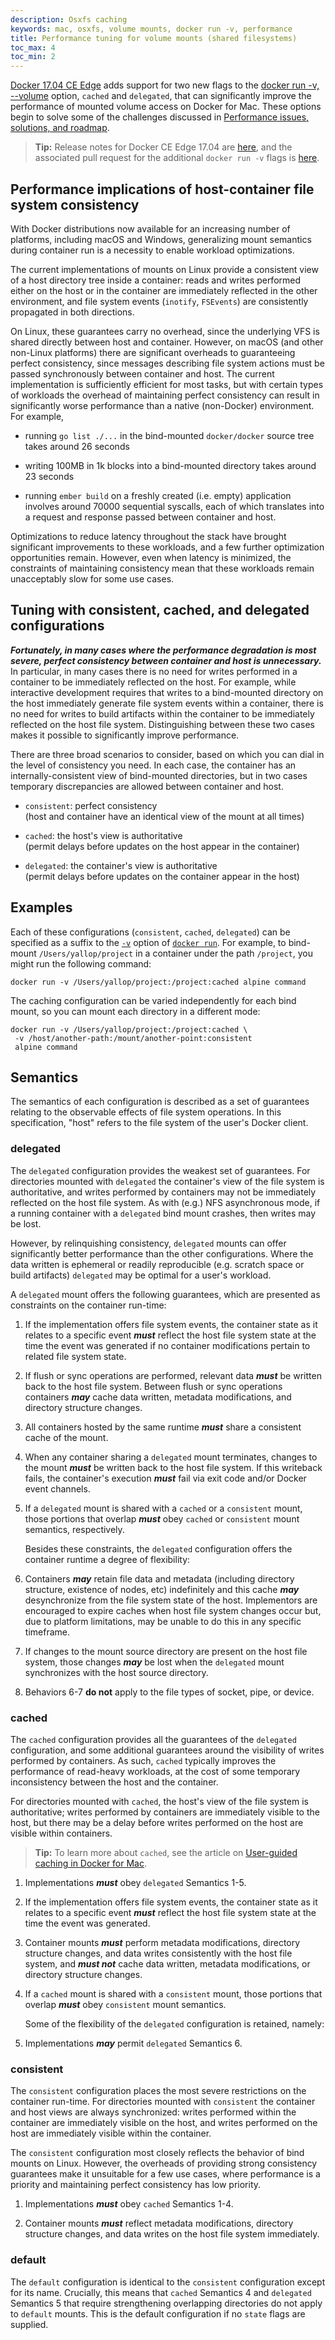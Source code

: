 ```yaml
---
description: Osxfs caching
keywords: mac, osxfs, volume mounts, docker run -v, performance
title: Performance tuning for volume mounts (shared filesystems)
toc_max: 4
toc_min: 2
---
```


[Docker 17.04 CE
Edge](https://docs.docker.com/edge/#docker-ce-edge-new-features) adds support
for two new flags to the [docker run -v,
--volume](https://docs.docker.com/engine/reference/run/#volume-shared-filesystems)
option, `cached` and `delegated`, that can significantly improve the performance
of mounted volume access on Docker for Mac. These options begin to solve some of
the challenges discussed in [Performance issues, solutions, and
roadmap](/docker-for-mac/osxfs.md#performance-issues-solutions-and-roadmap).

> **Tip:** Release notes for Docker CE Edge 17.04 are [here](https://github.com/moby/moby/releases/tag/v17.04.0-ce), and the associated pull request for the additional `docker run -v` flags is [here](https://github.com/moby/moby/pull/31047).

## Performance implications of host-container file system consistency

With Docker distributions now available for an increasing number of
platforms, including macOS and Windows, generalizing mount semantics
during container run is a necessity to enable workload optimizations.

The current implementations of mounts on Linux provide a consistent
view of a host directory tree inside a container: reads and writes
performed either on the host or in the container are immediately
reflected in the other environment, and file system events (`inotify`,
`FSEvents`) are consistently propagated in both directions.

On Linux, these guarantees carry no overhead, since the underlying VFS is
shared directly between host and container.  However, on macOS (and
other non-Linux platforms) there are significant overheads to
guaranteeing perfect consistency, since messages describing file system
actions must be passed synchronously between container and host.  The
current implementation is sufficiently efficient for most tasks, but
with certain types of workloads the overhead of maintaining perfect
consistency can result in significantly worse performance than a
native (non-Docker) environment.  For example,

 * running `go list ./...` in the bind-mounted `docker/docker` source tree
   takes around 26 seconds

 * writing 100MB in 1k blocks into a bind-mounted directory takes
   around 23 seconds

 * running `ember build` on a freshly created (i.e. empty) application
   involves around 70000 sequential syscalls, each of which translates
   into a request and response passed between container and host.

Optimizations to reduce latency throughout the stack have brought
significant improvements to these workloads, and a few further
optimization opportunities remain.  However, even when latency is
minimized, the constraints of maintaining consistency mean that these
workloads remain unacceptably slow for some use cases.

## Tuning with consistent, cached, and delegated configurations

**_Fortunately, in many cases where the performance degradation is most
severe, perfect consistency between container and host is unnecessary._**
In particular, in many cases there is no need for writes performed in a
container to be immediately reflected on the host.  For example, while
interactive development requires that writes to a bind-mounted directory
on the host immediately generate file system events within a container,
there is no need for writes to build artifacts within the container to
be immediately reflected on the host file system.  Distinguishing between
these two cases makes it possible to significantly improve performance.

There are three broad scenarios to consider, based on which you can dial in the level of consistency you need.  In each case, the container
has an internally-consistent view of bind-mounted directories, but in
two cases temporary discrepancies are allowed between container and host.

 * `consistent`: perfect consistency  
   (host and container have an identical view of the mount at all times)

 * `cached`: the host's view is authoritative  
   (permit delays before updates on the host appear in the container)

 * `delegated`: the container's view is authoritative  
   (permit delays before updates on the container appear in the host)

## Examples

Each of these configurations (`consistent`, `cached`, `delegated`) can be specified as a suffix to the [`-v`](https://docs.docker.com/engine/reference/run/#volume-shared-filesystems)
option of [`docker run`](https://docs.docker.com/engine/reference/run.md).
For example, to bind-mount `/Users/yallop/project` in a container under
the path `/project`, you might run the following command:

```
docker run -v /Users/yallop/project:/project:cached alpine command
```

The caching configuration can be varied independently for each bind mount,
so you can mount each directory in a different mode:

```
docker run -v /Users/yallop/project:/project:cached \
 -v /host/another-path:/mount/another-point:consistent
 alpine command
```

## Semantics

The semantics of each configuration is described as a set of guarantees
relating to the observable effects of file system operations.  In this
specification, "host" refers to the file system of the user's Docker
client.

### delegated

The `delegated` configuration provides the weakest set of guarantees.
For directories mounted with `delegated` the container's view of the
file system is authoritative, and writes performed by containers may not
be immediately reflected on the host file system.  As with (e.g.) NFS
asynchronous mode, if a running container with a `delegated` bind mount
crashes, then writes may be lost.

However, by relinquishing consistency, `delegated` mounts can offer
significantly better performance than the other configurations.  Where
the data written is ephemeral or readily reproducible (e.g. scratch
space or build artifacts) `delegated` may be optimal for a user's
workload.

A `delegated` mount offers the following guarantees, which are presented
as constraints on the container run-time:

1.  If the implementation offers file system events, the container state
as it relates to a specific event **_must_** reflect the host file system
state at the time the event was generated if no container modifications
pertain to related file system state.

2.  If flush or sync operations are performed, relevant data **_must_** be
written back to the host file system.  Between flush or sync
operations containers **_may_** cache data written, metadata modifications,
and directory structure changes.

3.  All containers hosted by the same runtime **_must_** share a consistent
cache of the mount.

4.  When any container sharing a `delegated` mount terminates, changes
to the mount **_must_** be written back to the host file system. If this
writeback fails, the container's execution **_must_** fail via exit code
and/or Docker event channels.

5.  If a `delegated` mount is shared with a `cached` or a `consistent`
mount, those portions that overlap **_must_** obey `cached` or `consistent`
mount semantics, respectively.

    Besides these constraints, the `delegated` configuration offers the
container runtime a degree of flexibility:

6. Containers **_may_** retain file data and metadata (including directory
structure, existence of nodes, etc) indefinitely and this cache **_may_**
desynchronize from the file system state of the host. Implementors are
encouraged to expire caches when host file system changes occur but,
due to platform limitations, may be unable to do this in any specific
timeframe.

7. If changes to the mount source directory are present on the host
file system, those changes **_may_** be lost when the `delegated` mount
synchronizes with the host source directory.

8. Behaviors 6-7 **do not** apply to the file types of socket, pipe, or device.

### cached

The `cached` configuration provides all the guarantees of the `delegated`
configuration, and some additional guarantees around the visibility of writes
performed by containers.  As such, `cached` typically improves the performance
of read-heavy workloads, at the cost of some temporary inconsistency between the
host and the container.

For directories mounted with `cached`, the host's view of
the file system is authoritative; writes performed by containers are immediately
visible to the host, but there may be a delay before writes performed on the
host are visible within containers.

>**Tip:** To learn more about `cached`, see the article on
[User-guided caching in Docker for Mac](https://blog.docker.com/2017/05/user-guided-caching-in-docker-for-mac/).

1. Implementations **_must_** obey `delegated` Semantics 1-5.

2. If the implementation offers file system events, the container state
as it relates to a specific event **_must_** reflect the host file system
state at the time the event was generated.

3. Container mounts **_must_** perform metadata modifications, directory
structure changes, and data writes consistently with the host file
system, and **_must not_** cache data written, metadata modifications, or
directory structure changes.

4.  If a `cached` mount is shared with a `consistent` mount, those portions
that overlap **_must_** obey `consistent` mount semantics.

    Some of the flexibility of the `delegated` configuration is retained,
namely:

5. Implementations **_may_** permit `delegated` Semantics 6.

### consistent

The `consistent` configuration places the most severe restrictions on
the container run-time.  For directories mounted with `consistent` the
container and host views are always synchronized: writes performed
within the container are immediately visible on the host, and writes
performed on the host are immediately visible within the container.

The `consistent` configuration most closely reflects the behavior of
bind mounts on Linux.  However, the overheads of providing strong
consistency guarantees make it unsuitable for a few use cases, where
performance is a priority and maintaining perfect consistency has low
priority.

1. Implementations **_must_** obey `cached` Semantics 1-4.

2. Container mounts **_must_** reflect metadata modifications, directory
structure changes, and data writes on the host file system immediately.

### default

The `default` configuration is identical to the `consistent`
configuration except for its name. Crucially, this means that `cached`
Semantics 4 and `delegated` Semantics 5 that require strengthening
overlapping directories do not apply to `default` mounts. This is the
default configuration if no `state` flags are supplied.
